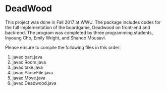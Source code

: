 # DeadWood
This project was done in Fall 2017 at WWU.
The package includes codes for the full implementation of the boardgame, Deadwood on front-end and back-end.
The program was completed by three programming students, Inyoung Cho, Emily Wright, and Shahob Mousavi.

Please ensure to compile the following files in this order:
1. javac part.java
2. javac Room.java
3. javac take.java
4. javac ParseFile.java
5. javac Move.java
6. javac Deadwood.java
